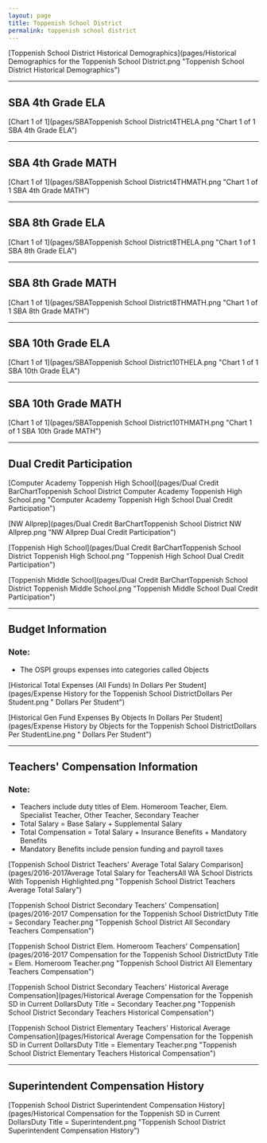 ```yaml
---
layout: page
title: Toppenish School District
permalink: toppenish school district
---
```



[Toppenish School District Historical Demographics](pages/Historical Demographics for the Toppenish School District.png "Toppenish School District Historical Demographics")

___

## SBA 4th Grade ELA

[Chart 1 of 1](pages/SBAToppenish School District4THELA.png "Chart 1 of 1 SBA 4th Grade ELA")


___

## SBA 4th Grade MATH

[Chart 1 of 1](pages/SBAToppenish School District4THMATH.png "Chart 1 of 1 SBA 4th Grade MATH")


___

## SBA 8th Grade ELA

[Chart 1 of 1](pages/SBAToppenish School District8THELA.png "Chart 1 of 1 SBA 8th Grade ELA")


___

## SBA 8th Grade MATH

[Chart 1 of 1](pages/SBAToppenish School District8THMATH.png "Chart 1 of 1 SBA 8th Grade MATH")


___

## SBA 10th Grade ELA

[Chart 1 of 1](pages/SBAToppenish School District10THELA.png "Chart 1 of 1 SBA 10th Grade ELA")


___

## SBA 10th Grade MATH

[Chart 1 of 1](pages/SBAToppenish School District10THMATH.png "Chart 1 of 1 SBA 10th Grade MATH")


___

## Dual Credit Participation

[Computer Academy Toppenish High School](pages/Dual Credit BarChartToppenish School District Computer Academy Toppenish High School.png "Computer Academy Toppenish High School Dual Credit Participation")

[NW Allprep](pages/Dual Credit BarChartToppenish School District NW Allprep.png "NW Allprep Dual Credit Participation")

[Toppenish High School](pages/Dual Credit BarChartToppenish School District Toppenish High School.png "Toppenish High School Dual Credit Participation")

[Toppenish Middle School](pages/Dual Credit BarChartToppenish School District Toppenish Middle School.png "Toppenish Middle School Dual Credit Participation")


___

## Budget Information
### Note:
- The OSPI groups expenses into categories called Objects

[Historical Total Expenses (All Funds) In Dollars Per Student](pages/Expense History for the Toppenish School DistrictDollars Per Student.png " Dollars Per Student")

[Historical Gen Fund Expenses By Objects In Dollars Per Student](pages/Expense History by Objects for the Toppenish School DistrictDollars Per StudentLine.png " Dollars Per Student")


___

## Teachers' Compensation Information
### Note:
- Teachers include duty titles of Elem. Homeroom Teacher, Elem. Specialist Teacher, Other Teacher, Secondary Teacher
- Total Salary = Base Salary + Supplemental Salary
- Total Compensation = Total Salary + Insurance Benefits + Mandatory Benefits
- Mandatory Benefits include pension funding and payroll taxes

[Toppenish School District Teachers' Average Total Salary Comparison](pages/2016-2017Average Total Salary for TeachersAll WA School Districts With Toppenish Highlighted.png "Toppenish School District Teachers Average Total Salary")

[Toppenish School District Secondary Teachers' Compensation](pages/2016-2017 Compensation for the Toppenish School DistrictDuty Title = Secondary Teacher.png "Toppenish School District All Secondary Teachers Compensation")

[Toppenish School District Elem. Homeroom Teachers' Compensation](pages/2016-2017 Compensation for the Toppenish School DistrictDuty Title = Elem. Homeroom Teacher.png "Toppenish School District All Elementary Teachers Compensation")

[Toppenish School District Secondary Teachers' Historical Average Compensation](pages/Historical Average Compensation for the Toppenish SD in Current DollarsDuty Title = Secondary Teacher.png "Toppenish School District Secondary Teachers Historical Compensation")

[Toppenish School District Elementary Teachers' Historical Average Compensation](pages/Historical Average Compensation for the Toppenish SD in Current DollarsDuty Title = Elementary Teacher.png "Toppenish School District Elementary Teachers Historical Compensation")


___

## Superintendent Compensation History

[Toppenish School District Superintendent Compensation History](pages/Historical Compensation for the Toppenish SD in Current DollarsDuty Title = Superintendent.png "Toppenish School District Superintendent Compensation History")

